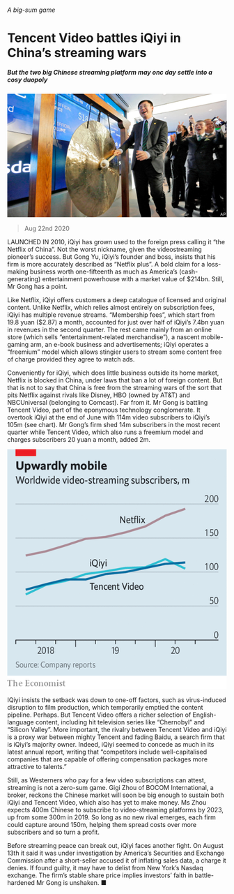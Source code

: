 ###### A big-sum game

# Tencent Video battles iQiyi in China’s streaming wars 

##### But the two big Chinese streaming platform may onc day settle into a cosy duopoly 

![image](images/20200822_WBP003_0.jpg) 

> Aug 22nd 2020 

LAUNCHED IN 2010, iQiyi has grown used to the foreign press calling it “the Netflix of China”. Not the worst nickname, given the videostreaming pioneer’s success. But Gong Yu, iQiyi’s founder and boss, insists that his firm is more accurately described as “Netflix plus”. A bold claim for a loss-making business worth one-fifteenth as much as America’s (cash-generating) entertainment powerhouse with a market value of $214bn. Still, Mr Gong has a point.

Like Netflix, iQiyi offers customers a deep catalogue of licensed and original content. Unlike Netflix, which relies almost entirely on subscription fees, iQiyi has multiple revenue streams. “Membership fees”, which start from 19.8 yuan ($2.87) a month, accounted for just over half of iQiyi’s 7.4bn yuan in revenues in the second quarter. The rest came mainly from an online store (which sells “entertainment-related merchandise”), a nascent mobile-gaming arm, an e-book business and advertisements; iQiyi operates a “freemium” model which allows stingier users to stream some content free of charge provided they agree to watch ads.


Conveniently for iQiyi, which does little business outside its home market, Netflix is blocked in China, under laws that ban a lot of foreign content. But that is not to say that China is free from the streaming wars of the sort that pits Netflix against rivals like Disney, HBO (owned by AT&amp;T) and NBCUniversal (belonging to Comcast). Far from it. Mr Gong is battling Tencent Video, part of the eponymous technology conglomerate. It overtook iQiyi at the end of June with 114m video subscribers to iQiyi’s 105m (see chart). Mr Gong’s firm shed 14m subscribers in the most recent quarter while Tencent Video, which also runs a freemium model and charges subscribers 20 yuan a month, added 2m.

![image](images/20200822_WBC244.png) 


IQiyi insists the setback was down to one-off factors, such as virus-induced disruption to film production, which temporarily emptied the content pipeline. Perhaps. But Tencent Video offers a richer selection of English-language content, including hit television series like “Chernobyl” and “Silicon Valley”. More important, the rivalry between Tencent Video and iQiyi is a proxy war between mighty Tencent and fading Baidu, a search firm that is iQiyi’s majority owner. Indeed, iQiyi seemed to concede as much in its latest annual report, writing that “competitors include well-capitalised companies that are capable of offering compensation packages more attractive to talents.”

Still, as Westerners who pay for a few video subscriptions can attest, streaming is not a zero-sum game. Gigi Zhou of BOCOM International, a broker, reckons the Chinese market will soon be big enough to sustain both iQiyi and Tencent Video, which also has yet to make money. Ms Zhou expects 400m Chinese to subscribe to video-streaming platforms by 2023, up from some 300m in 2019. So long as no new rival emerges, each firm could capture around 150m, helping them spread costs over more subscribers and so turn a profit.

Before streaming peace can break out, iQiyi faces another fight. On August 13th it said it was under investigation by America’s Securities and Exchange Commission after a short-seller accused it of inflating sales data, a charge it denies. If found guilty, it may have to delist from New York’s Nasdaq exchange. The firm’s stable share price implies investors’ faith in battle-hardened Mr Gong is unshaken. ■

